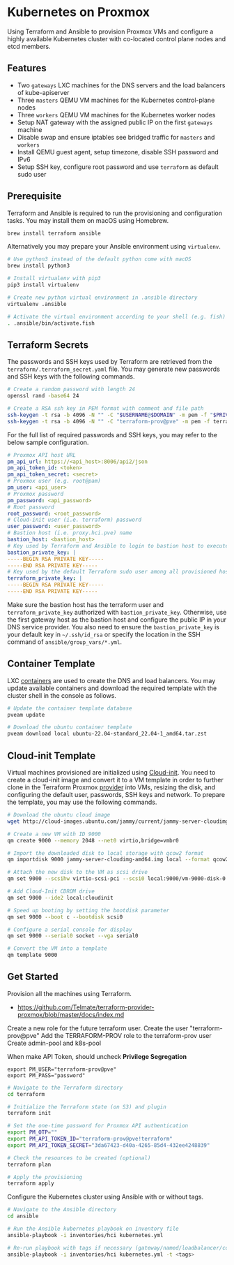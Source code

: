 
# Kubernetes on Proxmox

Using Terraform and Ansible to provision Proxmox VMs and configure a highly available Kubernetes cluster with co-located control plane nodes and etcd members.

## Features

- Two `gateways` LXC machines for the DNS servers and the load balancers of kube-apiserver
- Three `masters` QEMU VM machines for the Kubernetes control-plane nodes
- Three `workers` QEMU VM machines for the Kubernetes worker nodes
- Setup NAT gateway with the assigned public IP on the first `gateways` machine
- Disable swap and ensure iptables see bridged traffic for `masters` and `workers`
- Install QEMU guest agent, setup timezone, disable SSH password and IPv6
- Setup SSH key, configure root password and use `terraform` as default sudo user

## Prerequisite

Terraform and Ansible is required to run the provisioning and configuration tasks. You may install them on macOS using Homebrew.

```bash
brew install terraform ansible
```

Alternatively you may prepare your Ansible environment using `virtualenv`.

```bash
# Use python3 instead of the default python come with macOS
brew install python3

# Install virtualenv with pip3
pip3 install virtualenv

# Create new python virtual environment in .ansible directory
virtualenv .ansible

# Activate the virtual environment according to your shell (e.g. fish)
. .ansible/bin/activate.fish
```

## Terraform Secrets

The passwords and SSH keys used by Terraform are retrieved from the `terraform/.terraform_secret.yaml` file. You may generate new passwords and SSH keys with the following commands.

```bash
# Create a random password with length 24
openssl rand -base64 24

# Create a RSA ssh key in PEM format with comment and file path
ssh-keygen -t rsa -b 4096 -N "" -C "$USERNAME@$DOMAIN" -m pem -f "$PRIVATE_KEY"
ssh-keygen -t rsa -b 4096 -N "" -C "terraform-prov@pve" -m pem -f terraform-prov-rsa
```

For the full list of required passwords and SSH keys, you may refer to the below sample configuration.

```yaml
# Proxmox API host URL
pm_api_url: https://<api_host>:8006/api2/json
pm_api_token_id: <token>
pm_api_token_secret: <secret>
# Proxmox user (e.g. root@pam)
pm_user: <api_user>
# Proxmox password
pm_password: <api_password>
# Root password
root_password: <root_password>
# Cloud-init user (i.e. terraform) password
user_password: <user_password>
# Bastion host (i.e. proxy.hci.pve) name
bastion_host: <bastion_host>
# Key used by Terraform and Ansible to login to bastion host to execute tasks
bastion_private_key: |
-----BEGIN RSA PRIVATE KEY-----
-----END RSA PRIVATE KEY-----
# Key used by the default Terraform sudo user among all provisioned hosts
terraform_private_key: |
-----BEGIN RSA PRIVATE KEY-----
-----END RSA PRIVATE KEY-----
```

Make sure the bastion host has the terraform user and `terraform_private_key` authorized with `bastion_private_key`. Otherwise, use the first gateway host as the bastion host and configure the public IP in your DNS service provider. You also need to ensure the `bastion_private_key` is your default key in `~/.ssh/id_rsa` or specify the location in the SSH command of `ansible/group_vars/*.yml`.

## Container Template

LXC [containers](https://pve.proxmox.com/wiki/Linux_Container) are used to create the DNS and load balancers. You may update available containers and download the required template with the cluster shell in the console as follows.

```bash
# Update the container template database
pveam update

# Download the ubuntu container template
pveam download local ubuntu-22.04-standard_22.04-1_amd64.tar.zst
```

## Cloud-init Template

Virtual machines provisioned are initialized using [Cloud-init](https://pve.proxmox.com/wiki/Cloud-Init_Support). You need to create a cloud-init image and convert it to a VM template in order to further clone in the Terraform Proxmox [provider](https://github.com/Telmate/terraform-provider-proxmox) into VMs, resizing the disk, and configuring the default user, passwords, SSH keys and network. To prepare the template, you may use the following commands.

```bash
# Download the ubuntu cloud image
wget http://cloud-images.ubuntu.com/jammy/current/jammy-server-cloudimg-amd64.img

# Create a new VM with ID 9000
qm create 9000 --memory 2048 --net0 virtio,bridge=vmbr0

# Import the downloaded disk to local storage with qcow2 format
qm importdisk 9000 jammy-server-cloudimg-amd64.img local --format qcow2

# Attach the new disk to the VM as scsi drive
qm set 9000 --scsihw virtio-scsi-pci --scsi0 local:9000/vm-9000-disk-0.qcow2

# Add Cloud-Init CDROM drive
qm set 9000 --ide2 local:cloudinit

# Speed up booting by setting the bootdisk parameter
qm set 9000 --boot c --bootdisk scsi0

# Configure a serial console for display
qm set 9000 --serial0 socket --vga serial0

# Convert the VM into a template
qm template 9000
```

## Get Started

Provision all the machines using Terraform.
- https://github.com/Telmate/terraform-provider-proxmox/blob/master/docs/index.md

Create a new role for the future terraform user.
Create the user "terraform-prov@pve"
Add the TERRAFORM-PROV role to the terraform-prov user
Create admin-pool and k8s-pool

When make API Token, should uncheck **Privilege Segregation**
```
export PM_USER="terraform-prov@pve"
export PM_PASS="password"
```

```bash
# Navigate to the Terraform directory
cd terraform

# Initialize the Terraform state (on S3) and plugin
terraform init

# Set the one-time password for Proxmox API authentication
export PM_OTP=""
export PM_API_TOKEN_ID="terraform-prov@pve!terraform"
export PM_API_TOKEN_SECRET="3da67423-d40a-4265-85d4-432ee4248839"

# Check the resources to be created (optional)
terraform plan

# Apply the provisioning
terraform apply
```

Configure the Kubernetes cluster using Ansible with or without tags.

```bash
# Navigate to the Ansible directory
cd ansible

# Run the Ansible kubernetes playbook on inventory file
ansible-playbook -i inventories/hci kubernetes.yml

# Re-run playbook with tags if necessary (gateway/named/loadbalancer/common/runtime/kubeadm)
ansible-playbook -i inventories/hci kubernetes.yml -t <tags>
```
